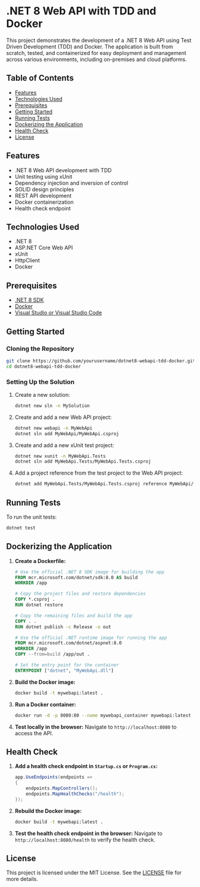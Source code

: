 ﻿# .NET 8 Web API with TDD and Docker

This project demonstrates the development of a .NET 8 Web API using Test Driven Development (TDD) and Docker. The application is built from scratch, tested, and containerized for easy deployment and management across various environments, including on-premises and cloud platforms.

## Table of Contents
- [Features](#features)
- [Technologies Used](#technologies-used)
- [Prerequisites](#prerequisites)
- [Getting Started](#getting-started)
- [Running Tests](#running-tests)
- [Dockerizing the Application](#dockerizing-the-application)
- [Health Check](#health-check)
- [License](#license)

## Features
- .NET 8 Web API development with TDD
- Unit testing using xUnit
- Dependency injection and inversion of control
- SOLID design principles
- REST API development
- Docker containerization
- Health check endpoint

## Technologies Used
- .NET 8
- ASP.NET Core Web API
- xUnit
- HttpClient
- Docker

## Prerequisites
- [.NET 8 SDK](https://dotnet.microsoft.com/download/dotnet/8.0)
- [Docker](https://www.docker.com/get-started)
- [Visual Studio or Visual Studio Code](https://visualstudio.microsoft.com/)

## Getting Started
### Cloning the Repository
```bash
git clone https://github.com/yourusername/dotnet8-webapi-tdd-docker.git
cd dotnet8-webapi-tdd-docker
```

### Setting Up the Solution
1. Create a new solution:
    ```bash
    dotnet new sln -n MySolution
    ```

2. Create and add a new Web API project:
    ```bash
    dotnet new webapi -n MyWebApi
    dotnet sln add MyWebApi/MyWebApi.csproj
    ```

3. Create and add a new xUnit test project:
    ```bash
    dotnet new xunit -n MyWebApi.Tests
    dotnet sln add MyWebApi.Tests/MyWebApi.Tests.csproj
    ```

4. Add a project reference from the test project to the Web API project:
    ```bash
    dotnet add MyWebApi.Tests/MyWebApi.Tests.csproj reference MyWebApi/MyWebApi.csproj
    ```

## Running Tests
To run the unit tests:
```bash
dotnet test
```

## Dockerizing the Application
1. **Create a Dockerfile:**
    ```Dockerfile
    # Use the official .NET 8 SDK image for building the app
    FROM mcr.microsoft.com/dotnet/sdk:8.0 AS build
    WORKDIR /app

    # Copy the project files and restore dependencies
    COPY *.csproj .
    RUN dotnet restore

    # Copy the remaining files and build the app
    COPY . .
    RUN dotnet publish -c Release -o out

    # Use the official .NET runtime image for running the app
    FROM mcr.microsoft.com/dotnet/aspnet:8.0
    WORKDIR /app
    COPY --from=build /app/out .

    # Set the entry point for the container
    ENTRYPOINT ["dotnet", "MyWebApi.dll"]
    ```

2. **Build the Docker image:**
    ```bash
    docker build -t mywebapi:latest .
    ```

3. **Run a Docker container:**
    ```bash
    docker run -d -p 8080:80 --name mywebapi_container mywebapi:latest
    ```

4. **Test locally in the browser:**
   Navigate to `http://localhost:8080` to access the API.

## Health Check
1. **Add a health check endpoint in `Startup.cs` or `Program.cs`:**
    ```csharp
    app.UseEndpoints(endpoints =>
    {
        endpoints.MapControllers();
        endpoints.MapHealthChecks("/health");
    });
    ```

2. **Rebuild the Docker image:**
    ```bash
    docker build -t mywebapi:latest .
    ```

3. **Test the health check endpoint in the browser:**
   Navigate to `http://localhost:8080/health` to verify the health check.

## License
This project is licensed under the MIT License. See the [LICENSE](LICENSE) file for more details.
